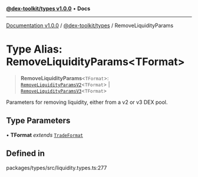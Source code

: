 [**@dex-toolkit/types v1.0.0**](../README.md) • **Docs**

***

[Documentation v1.0.0](../../../packages.md) / [@dex-toolkit/types](../README.md) / RemoveLiquidityParams

# Type Alias: RemoveLiquidityParams\<TFormat\>

> **RemoveLiquidityParams**\<`TFormat`\>: [`RemoveLiquidityParamsV2`](RemoveLiquidityParamsV2.md)\<`TFormat`\> \| [`RemoveLiquidityParamsV3`](RemoveLiquidityParamsV3.md)\<`TFormat`\>

Parameters for removing liquidity, either from a v2 or v3 DEX pool.

## Type Parameters

• **TFormat** *extends* [`TradeFormat`](TradeFormat.md)

## Defined in

packages/types/src/liquidity.types.ts:277
